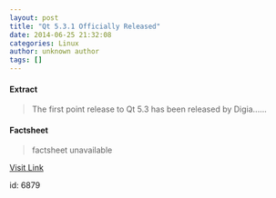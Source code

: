 ```yaml
---
layout: post
title: "Qt 5.3.1 Officially Released"
date: 2014-06-25 21:32:08
categories: Linux
author: unknown author
tags: []
---
```



#### Extract
>The first point release to Qt 5.3 has been released by Digia......

#### Factsheet
>factsheet unavailable

[Visit Link](http://www.phoronix.com/vr.php?view=MTcyOTc)

id:    6879


